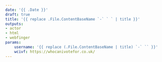 ```yaml
---
date: '{{ .Date }}'
draft: true
title: '{{ replace .File.ContentBaseName `-` ` ` | title }}'
outputs:
- actor
- html
- webfinger
params:
    username: '{{ replace (.File.ContentBaseName | title) `-` `` }}'
    wcivf: https://whocanivotefor.co.uk/
---
```

